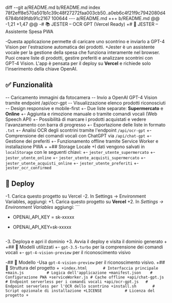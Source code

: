  diff --git a/README.md b/README.md
index 78f2eff8e570a501b1c39c48f27272faa003cb50..a0eb6c4f21f9c7942080d46784bf49fdb91c2167 100644
--- a/README.md
+++ b/README.md
@@ -1,21 +1,47 @@
-# 📚 JESTER – OCR GPT (Vercel Ready)
+# 🛒 JESTER – Assistente Spesa PWA
 
-Questa applicazione permette di caricare uno scontrino e inviarlo a GPT-4 Vision per l'estrazione automatica dei prodotti.
+Jester è un assistente vocale per la gestione della spesa che funziona interamente nel browser. Puoi creare liste di prodotti, gestire preferiti e analizzare scontrini con GPT‑4 Vision. L'app è pensata per il deploy su **Vercel** e richiede solo l'inserimento della chiave OpenAI.
 
 ## ✅ Funzionalità
-- Caricamento immagini da fotocamera
-- Invio a OpenAI GPT-4 Vision tramite endpoint /api/ocr-gpt
-- Visualizzazione elenco prodotti riconosciuti
-- Design responsive e mobile-first
+- Due liste separate: **Supermercato** e **Online**
+- Aggiunta e rimozione manuale o tramite comandi vocali (Web Speech API)
+- Possibilità di marcare i prodotti acquistati e vedere l'avanzamento con barra di progresso
+- Esportazione delle liste in formato `.txt`
+- Analisi OCR degli scontrini tramite l'endpoint `/api/ocr-gpt`
+- Comprensione dei comandi vocali con ChatGPT via `/api/chat-gpt`
+- Gestione dei preferiti
+- Funzionamento offline tramite Service Worker e installazione PWA
+
+## Storage Locale
+I dati vengono salvati in `localStorage` con le seguenti chiavi:
+- `jester_utente_supermercato`
+- `jester_utente_online`
+- `jester_utente_acquisti_supermercato`
+- `jester_utente_acquisti_online`
+- `jester_utente_preferiti`
+- `jester_ocr_confirmed`
 
 ## 🚀 Deploy
-1. Carica questo progetto su Vercel
-2. In Settings → Environment Variables, aggiungi:
+1. Carica questo progetto su **Vercel**
+2. In *Settings → Environment Variables* aggiungi:
    ```
-   OPENAI_API_KEY = sk-xxxxx
+   OPENAI_API_KEY=sk-xxxxx
    ```
-3. Deploya e apri il dominio
+3. Avvia il deploy e visita il dominio generato
+
+## 🧠 Modelli utilizzati
+- `gpt-3.5-turbo` per la comprensione dei comandi vocali
+- `gpt-4-vision-preview` per il riconoscimento visivo
 
-## 🧠 Modello
-Usa `gpt-4-vision-preview` per il riconoscimento visivo.
+## 📂 Struttura del progetto
+```
+index.html       # Interfaccia principale
+main.js          # Logica dell'applicazione
+manifest.json    # Configurazione PWA
+serviceWorker.js # Cache offline
+api/chat-gpt.js  # Endpoint serverless per i comandi vocali
+api/ocr-gpt.js   # Endpoint serverless per l'OCR dello scontrino
+install.sh       # Script opzionale di installazione
+LICENSE          # Licenza del progetto
+```
 
